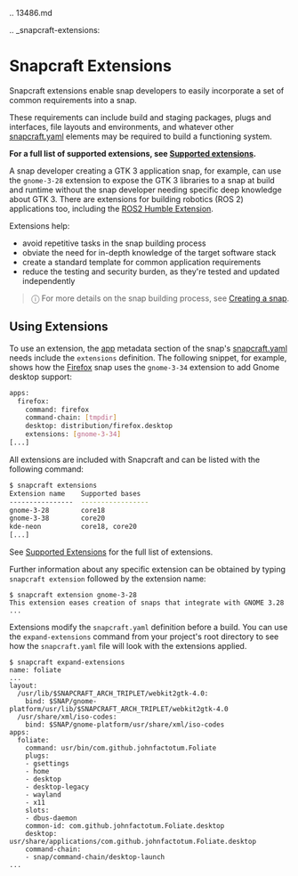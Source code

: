 .. 13486.md

.. _snapcraft-extensions:

# Snapcraft Extensions

Snapcraft extensions enable snap developers to easily incorporate a set of common requirements into a snap.

These requirements can include build and staging packages, plugs and interfaces, file layouts and environments, and whatever other [snapcraft.yaml](the-snapcraft-yaml-schema.md) elements may be required to build a functioning system.

**For a full list of supported extensions, see [Supported extensions](supported-extensions.md).**

A snap developer creating a GTK 3 application snap, for example, can use the `gnome-3-28` extension to expose the GTK 3 libraries to a snap at build and runtime without the snap developer needing specific deep knowledge about GTK 3. There are extensions for building robotics (ROS 2) applications too, including the [ROS2 Humble Extension](the-ros-2-humble-extension.md).

Extensions help:
- avoid repetitive tasks in the snap building process
- obviate the need for in-depth knowledge of the target software stack
- create a standard template for common application requirements
- reduce the testing and security burden, as they're tested and updated independently

> ⓘ  For more details on the snap building process, see [Creating a snap](creating-a-snap.md).

## Using Extensions

To use an extension, the [app](snapcraft-app-and-service-metadata.md#heading--extension) metadata section of the snap's [snapcraft.yaml](the-snapcraft-yaml-schema.md) needs include the `extensions` definition. The following snippet, for example, shows how the [Firefox](https://github.com/mozilla/gecko-dev/blob/d36cf98aa85f24ceefd07521b3d16b9edd2abcb7/taskcluster/docker/firefox-snap/firefox.snapcraft.yaml.in#L15) snap uses the `gnome-3-34` extension to add Gnome desktop support:

```bash
apps:
  firefox:
    command: firefox
    command-chain: [tmpdir]
    desktop: distribution/firefox.desktop
    extensions: [gnome-3-34]
[...]
```

All extensions are included with Snapcraft and can be listed with the following command:

```bash
$ snapcraft extensions
Extension name    Supported bases
----------------  -----------------
gnome-3-28        core18
gnome-3-38        core20
kde-neon          core18, core20
[...]
```

See [Supported Extensions](supported-extensions.md) for the full list of extensions.

Further information about any specific extension can be obtained by typing `snapcraft extension` followed by the extension name:

```shell
$ snapcraft extension gnome-3-28
This extension eases creation of snaps that integrate with GNOME 3.28
...
```

Extensions modify the `snapcraft.yaml` definition before a build. You can use the `expand-extensions` command from your project's root directory to see how the `snapcraft.yaml` file will look with the extensions applied.

```shell
$ snapcraft expand-extensions
name: foliate
...
layout:
  /usr/lib/$SNAPCRAFT_ARCH_TRIPLET/webkit2gtk-4.0:
    bind: $SNAP/gnome-platform/usr/lib/$SNAPCRAFT_ARCH_TRIPLET/webkit2gtk-4.0
  /usr/share/xml/iso-codes:
    bind: $SNAP/gnome-platform/usr/share/xml/iso-codes
apps:
  foliate:
    command: usr/bin/com.github.johnfactotum.Foliate
    plugs:
    - gsettings
    - home
    - desktop
    - desktop-legacy
    - wayland
    - x11
    slots:
    - dbus-daemon
    common-id: com.github.johnfactotum.Foliate.desktop
    desktop: usr/share/applications/com.github.johnfactotum.Foliate.desktop
    command-chain:
    - snap/command-chain/desktop-launch
...
```